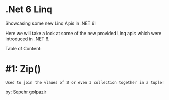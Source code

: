 # .Net 6 Linq
Showcasing some new Linq Apis in .NET 6!

Here we will take a look at some of the new provided Linq apis which were introduced in .NET 6.

Table of Content:

# #1: Zip()

	Used to join the vlaues of 2 or even 3 collection together in a tuple!

by:
[Sepehr golpazir](https://www.linkedin.com/in/sepehr-golpazir-161559197/)

